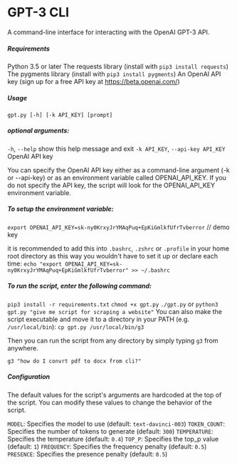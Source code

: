 # GPT-3 CLI
A command-line interface for interacting with the OpenAI GPT-3 API.

##### Requirements
Python 3.5 or later
The requests library (install with `pip3 install requests`)
The pygments library (install with `pip3 install pygments`)
An OpenAI API key (sign up for a free API key at https://beta.openai.com/)
##### Usage
```gpt.py [-h] [-k API_KEY] [prompt]```

##### optional arguments:
  `-h`, `--help` show this help message and exit
  `-k API_KEY`, `--api-key API_KEY` OpenAI API key

You can specify the OpenAI API key either as a command-line argument (-k or --api-key) or as an environment variable called OPENAI_API_KEY. If you do not specify the API key, the script will look for the OPENAI_API_KEY environment variable.

##### To setup the environment variable: 
```export OPENAI_API_KEY=sk-ny0KrxyJrYMAqPuq+EpKiGmlkfUfrTvberror``` // demo key

it is recommended to add this into `.bashrc`, `.zshrc` or `.profile` in your home root directory as this way you wouldn't have to set it up or declare each time:
```echo "export OPENAI_API_KEY=sk-ny0KrxyJrYMAqPuq+EpKiGmlkfUfrTvberror" >> ~/.bashrc```

##### To run the script, enter the following command:
`pip3 install -r requirements.txt`
`chmod +x gpt.py`
`./gpt.py` or `python3 gpt.py "give me script for scraping a website"`
You can also make the script executable and move it to a directory in your PATH (e.g. `/usr/local/bin`):
`cp gpt.py /usr/local/bin/g3`

Then you can run the script from any directory by simply typing `g3` from anywhere.

```g3 "how do I convrt pdf to docx from cli?"```

##### Configuration
The default values for the script's arguments are hardcoded at the top of the script. You can modify these values to change the behavior of the script.

`MODEL`: Specifies the model to use (default: `text-davinci-003`)
`TOKEN_COUNT`: Specifies the number of tokens to generate (default: `300`)
`TEMPERATURE`: Specifies the temperature (default: `0.4`)
`TOP_P`: Specifies the top_p value (default: `1`)
`FREQUENCY`: Specifies the frequency penalty (default: `0.5`)
`PRESENCE`: Specifies the presence penalty (default: `0.5`)